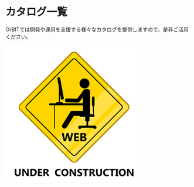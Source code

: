 # カタログ一覧
OrBITでは開発や運用を支援する様々なカタログを提供しますので、是非ご活用ください。

![image](/img/under_construction.png)

<Footer />